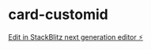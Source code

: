 # card-customid

[Edit in StackBlitz next generation editor ⚡️](https://stackblitz.com/~/github.com/ReimagineTruth/card-customid)
